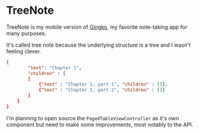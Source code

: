 # TreeNote
TreeNote is my mobile version of [Gingko](https://gingkoapp.com/app), my favorite note-taking app for many purposes.

It's called tree note because the underlying structure is a tree and I wasn't feeling clever.

```json
{
		"text": "Chapter 1",
		"children" : {
		[
			{"text" : "Chapter 1, part 1", "children" : []},
			{"text" : "Chapter 1, part 2", "children" : []}
		]
	}
}
```

I'm planning to open source the `PagedTableViewController` as it's own component but need to make some improvements, most notably to the API. 